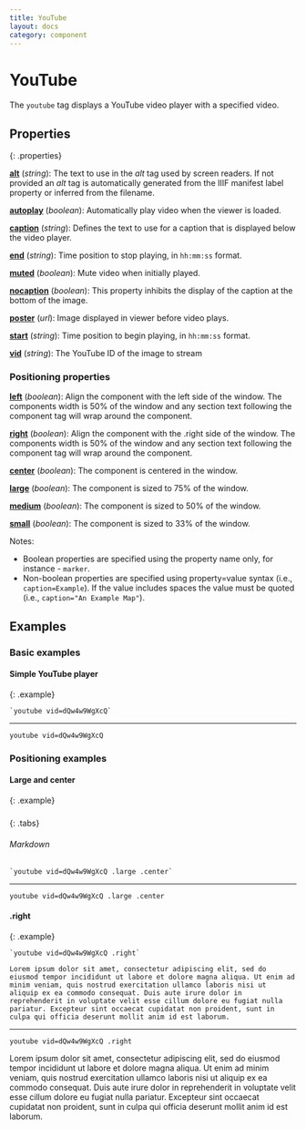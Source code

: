 ```yaml
---
title: YouTube
layout: docs
category: component
---
```


# YouTube

The `youtube` tag displays a YouTube video player with a specified video.

## Properties
{: .properties}

**[alt](#basic-examples)** (_string_):  The text to use in the _alt_ tag used by screen readers.  If not provided an _alt_ tag is automatically generated from the IIIF manifest label property or inferred from the filename.

**[autoplay](#basic-example)** (_boolean_):  Automatically play video when the viewer is loaded.

**[caption](#basic-example)** (_string_): Defines the text to use for a caption that is displayed below the video player.

**[end](#basic-example)** (_string_):  Time position to stop playing, in `hh:mm:ss` format.

**[muted](#basic-example)** (_boolean_):  Mute video when initially played.

**[nocaption](#basic-examples)** (_boolean_):  This property inhibits the display of the caption at the bottom of the image.

**[poster](#basic-example)** (_url_):  Image displayed in viewer before video plays.

**[start](#basic-example)** (_string_):  Time position to begin playing, in `hh:mm:ss` format.

**[vid](#basic-example)** (_string_):  The YouTube ID of the image to stream

### Positioning properties

**[left](#positioning-examples)** (_boolean_):  Align the component with the left side of the window.  The components width is 50% of the window and any section text following the component tag will wrap around the component.

**[right](#positioning-examples)** (_boolean_):  Align the component with the .right side of the window.  The components width is 50% of the window and any section text following the component tag will wrap around the component.

**[center](#positioning-examples)** (_boolean_):  The component is centered in the window.

**[large](#positioning-examples)** (_boolean_):  The component is sized to 75% of the window.

**[medium](#positioning-examples)** (_boolean_):  The component is sized to 50% of the window.

**[small](#positioning-examples)** (_boolean_):  The component is sized to 33% of the window.


Notes:
- Boolean properties are specified using the property name only, for instance - `marker`.
- Non-boolean properties are specified using property=value syntax (i.e., `caption=Example`).  If the value includes spaces the value must be quoted (i.e., `caption="An Example Map"`).


## Examples

### Basic examples

#### Simple YouTube player
{: .example}

```juncture
`youtube vid=dQw4w9WgXcQ`
```
---
`youtube vid=dQw4w9WgXcQ`

### Positioning examples

#### Large and center
{: .example}

#####
{: .tabs}

###### Markdown

```juncture
`youtube vid=dQw4w9WgXcQ .large .center`
```
---
`youtube vid=dQw4w9WgXcQ .large .center`


#### .right
{: .example}

```juncture
`youtube vid=dQw4w9WgXcQ .right`

Lorem ipsum dolor sit amet, consectetur adipiscing elit, sed do eiusmod tempor incididunt ut labore et dolore magna aliqua. Ut enim ad minim veniam, quis nostrud exercitation ullamco laboris nisi ut aliquip ex ea commodo consequat. Duis aute irure dolor in reprehenderit in voluptate velit esse cillum dolore eu fugiat nulla pariatur. Excepteur sint occaecat cupidatat non proident, sunt in culpa qui officia deserunt mollit anim id est laborum.
```
---
`youtube vid=dQw4w9WgXcQ .right`

Lorem ipsum dolor sit amet, consectetur adipiscing elit, sed do eiusmod tempor incididunt ut labore et dolore magna aliqua. Ut enim ad minim veniam, quis nostrud exercitation ullamco laboris nisi ut aliquip ex ea commodo consequat. Duis aute irure dolor in reprehenderit in voluptate velit esse cillum dolore eu fugiat nulla pariatur. Excepteur sint occaecat cupidatat non proident, sunt in culpa qui officia deserunt mollit anim id est laborum.
